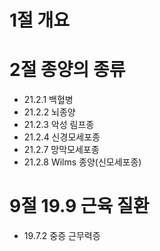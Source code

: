 # 1절 개요
# 2절 종양의 종류
- 21.2.1 백혈병
- 21.2.2 뇌종양
- 21.2.3 악성 림프종
- 21.2.4 신경모세포종
- 21.2.7 망막모세포종
- 21.2.8 Wilms 종양(신모세포종)
# 9절 19.9 근육 질환
- 19.7.2 중증 근무력증